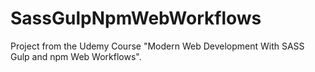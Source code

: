 # SassGulpNpmWebWorkflows
Project from the Udemy Course "Modern Web Development With SASS Gulp and npm Web Workflows".
